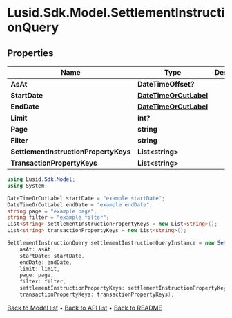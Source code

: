 # Lusid.Sdk.Model.SettlementInstructionQuery

## Properties

Name | Type | Description | Notes
------------ | ------------- | ------------- | -------------
**AsAt** | **DateTimeOffset?** |  | [optional] 
**StartDate** | [**DateTimeOrCutLabel**](DateTimeOrCutLabel.md) |  | [optional] 
**EndDate** | [**DateTimeOrCutLabel**](DateTimeOrCutLabel.md) |  | [optional] 
**Limit** | **int?** |  | [optional] 
**Page** | **string** |  | [optional] 
**Filter** | **string** |  | [optional] 
**SettlementInstructionPropertyKeys** | **List&lt;string&gt;** |  | [optional] 
**TransactionPropertyKeys** | **List&lt;string&gt;** |  | [optional] 

```csharp
using Lusid.Sdk.Model;
using System;

DateTimeOrCutLabel startDate = "example startDate";
DateTimeOrCutLabel endDate = "example endDate";
string page = "example page";
string filter = "example filter";
List<string> settlementInstructionPropertyKeys = new List<string>();
List<string> transactionPropertyKeys = new List<string>();

SettlementInstructionQuery settlementInstructionQueryInstance = new SettlementInstructionQuery(
    asAt: asAt,
    startDate: startDate,
    endDate: endDate,
    limit: limit,
    page: page,
    filter: filter,
    settlementInstructionPropertyKeys: settlementInstructionPropertyKeys,
    transactionPropertyKeys: transactionPropertyKeys);
```

[Back to Model list](../README.md#documentation-for-models) &#8226; [Back to API list](../README.md#documentation-for-api-endpoints) &#8226; [Back to README](../README.md)
